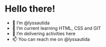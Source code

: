 # Hello there!

- 👋 I’m @lyssautida
- 👀 I’m current learning HTML, CSS and GIT
- 🌱 I’m delivering activities here
- 📫 You can reach me on @lyssautida

<!---
lyssautida/lyssautida is a ✨ special ✨ repository because its `README.md` (this file) appears on your GitHub profile.
You can click the Preview link to take a look at your changes.
--->
